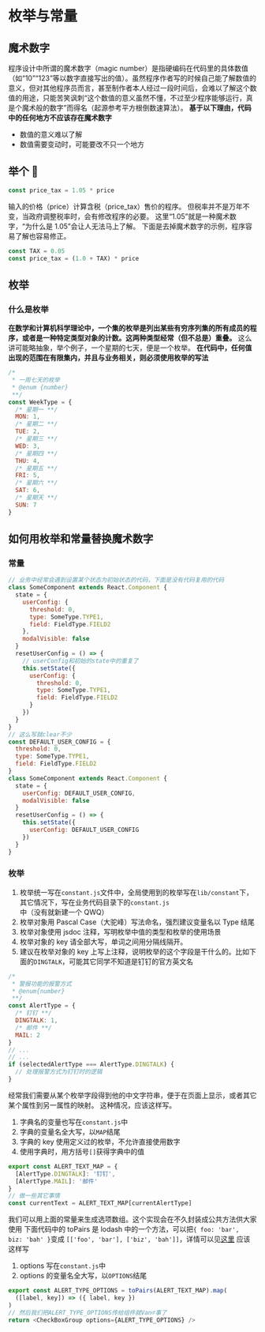 # 枚举与常量

## 魔术数字

程序设计中所谓的魔术数字（magic number）是指硬编码在代码里的具体数值（如“10”“123”等以数字直接写出的值）。虽然程序作者写的时候自己能了解数值的意义，但对其他程序员而言，甚至制作者本人经过一段时间后，会难以了解这个数值的用途，只能苦笑讽刺“这个数值的意义虽然不懂，不过至少程序能够运行，真是个魔术般的数字”而得名（起源参考平方根倒数速算法）。
**基于以下理由，代码中的任何地方不应该存在魔术数字**

- 数值的意义难以了解
- 数值需要变动时，可能要改不只一个地方

## 举个 🌰

```js
const price_tax = 1.05 * price
```

输入的价格（price）计算含税（price_tax）售价的程序。 但税率并不是万年不变，当政府调整税率时，会有修改程序的必要。 这里“1.05”就是一种魔术数字，“为什么是 1.05”会让人无法马上了解。 下面是去掉魔术数字的示例，程序容易了解也容易修正。

```js
const TAX = 0.05
const price_tax = (1.0 + TAX) * price
```

## 枚举

### 什么是枚举

**在数学和计算机科学理论中，一个集的枚举是列出某些有穷序列集的所有成员的程序，或者是一种特定类型对象的计数。这两种类型经常（但不总是）重叠。**
这么讲可能略抽象，举个例子，一个星期的七天，便是一个枚举。
**在代码中，任何值出现的范围在有限集内，并且与业务相关，则必须使用枚举的写法**

```js
/*
 * 一周七天的枚举
 * @enum {number}
 **/
const WeekType = {
  /* 星期一 **/
  MON: 1,
  /* 星期二 **/
  TUE: 2,
  /* 星期三 **/
  WED: 3,
  /* 星期四 **/
  THU: 4,
  /* 星期五 **/
  FRI: 5,
  /* 星期六 **/
  SAT: 6,
  /* 星期天 **/
  SUN: 7
}
```

## 如何用枚举和常量替换魔术数字

### 常量

```js
// 业务中经常会遇到设置某个状态为初始状态的代码，下面是没有代码复用的代码
class SomeComponent extends React.Component {
  state = {
    userConfig: {
      threshold: 0,
      type: SomeType.TYPE1,
      field: FieldType.FIELD2
    },
    modalVisible: false
  }
  resetUserConfig = () => {
    // userConfig和初始的state中的重复了
    this.setState({
      userConfig: {
        threshold: 0,
        type: SomeType.TYPE1,
        field: FieldType.FIELD2
      }
    })
  }
}
// 这么写就clear不少
const DEFAULT_USER_CONFIG = {
  threshold: 0,
  type: SomeType.TYPE1,
  field: FieldType.FIELD2
}
class SomeComponent extends React.Component {
  state = {
    userConfig: DEFAULT_USER_CONFIG,
    modalVisible: false
  }
  resetUserConfig = () => {
    this.setState({
      userConfig: DEFAULT_USER_CONFIG
    })
  }
}
```

### 枚举

1. 枚举统一写在`constant.js`文件中，全局使用到的枚举写在`lib/constant`下，其它情况下，写在业务代码目录下的`constant.js`中（没有就新建一个 QWQ）
1. 枚举对象用 Pascal Case（大驼峰）写法命名，强烈建议变量名以 Type 结尾
1. 枚举对象使用 jsdoc 注释，写明枚举中值的类型和枚举的使用场景
1. 枚举对象的 key 请全部大写，单词之间用分隔线隔开。
1. 建议在枚举对象的 key 上写上注释，说明枚举的这个字段是干什么的。比如下面的`DINGTALK`，可能其它同学不知道是钉钉的官方英文名

```js
/*
 * 警报功能的报警方式
 * @enum{number}
 **/
const AlertType = {
  /* 钉钉 **/
  DINGTALK: 1,
  /* 邮件 **/
  MAIL: 2
}
// ...
// ...
if (selectedAlertType === AlertType.DINGTALK) {
  // 处理报警方式为钉钉时的逻辑
}
```

经常我们需要从某个枚举字段得到他的中文字符串，便于在页面上显示，或者其它某个属性到另一属性的映射。
这种情况，应该这样写。

1. 字典名的变量也写在`constant.js`中
1. 字典的变量名全大写，以`MAP`结尾
1. 字典的 key 使用定义过的枚举，不允许直接使用数字
1. 使用字典时，用方括号`[]`获得字典中的值

```js
export const ALERT_TEXT_MAP = {
  [AlertType.DINGTALK]: '钉钉',
  [AlertType.MAIL]: '邮件'
}
// 做一些其它事情
const currentText = ALERT_TEXT_MAP[currentAlertType]
```

我们可以用上面的常量来生成选项数组。这个实现会在不久封装成公共方法供大家使用
下面代码中的 toPairs 是 lodash 中的一个方法，可以把`{ foo: 'bar', biz: 'bah' }`变成 `[['foo', 'bar'], ['biz', 'bah']]`，详情可以见[这里](https://kapeli.com/dash_share?docset_file=Lo-Dash&docset_name=Lodash&path=lodash.com/docs/4.17.html%23toPairs&platform=lodash&repo=Main&source=lodash.com/docs/4.17.10&version=4.17.11)
应该这样写

1. options 写在`constant.js`中
2. options 的变量名全大写，以`OPTIONS`结尾

```js
export const ALERT_TYPE_OPTIONS = toPairs(ALERT_TEXT_MAP).map(
  ([label, key]) => ({ label, key })
)
// 然后我们把ALERT_TYPE_OPTIONS传给组件就Van♂事了
return <CheckBoxGroup options={ALERT_TYPE_OPTIONS} />
```

